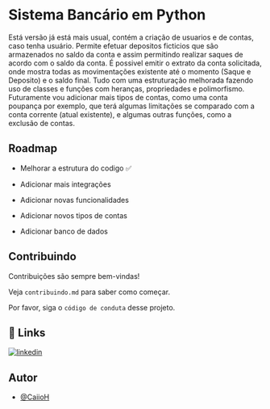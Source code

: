 
# Sistema Bancário em Python

Está versão já está mais usual, contém a criação de usuarios e de contas, caso tenha usuário. Permite efetuar depositos ficticios que são armazenados no saldo da conta e assim permitindo realizar saques de acordo com o saldo da conta.
É possivel emitir o extrato da conta solicitada, onde mostra todas as movimentações existente até o momento (Saque e Deposito) e o saldo final. Tudo com uma estruturação melhorada fazendo uso de classes e funções com heranças, propriedades e polimorfismo.
Futuramente vou adicionar mais tipos de contas, como uma conta poupança por exemplo, que terá algumas limitações se comparado com a conta corrente (atual existente), e algumas outras funções, como a exclusão de contas.


## Roadmap

- Melhorar a estrutura do codigo ✅

- Adicionar mais integrações

- Adicionar novas funcionalidades

- Adicionar novos tipos de contas

- Adicionar banco de dados


## Contribuindo

Contribuições são sempre bem-vindas!

Veja `contribuindo.md` para saber como começar.

Por favor, siga o `código de conduta` desse projeto.


## 🔗 Links
[![linkedin](https://img.shields.io/badge/linkedin-0A66C2?style=for-the-badge&logo=linkedin&logoColor=white)](https://www.linkedin.com/in/caiorhenrique/)


## Autor

- [@CaiioH](https://github.com/CaiioH)
